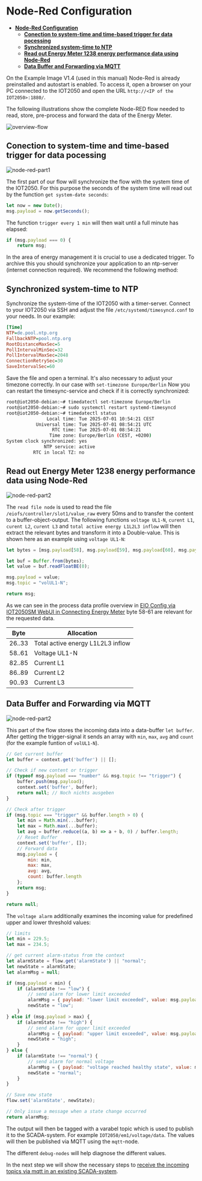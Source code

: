 # **Node-Red Configuration**

- [**Node-Red Configuration**](#node-red-configuration)
  - [**Conection to system-time and time-based trigger for data pocessing**](#conection-to-system-time-and-time-based-trigger-for-data-pocessing)
  - [**Synchronized system-time to NTP**](#synchronized-system-time-to-ntp)
  - [**Read out Energy Meter 1238 energy performance data using Node-Red**](#read-out-energy-meter-1238-energy-performance-data-using-node-red)
  - [**Data Buffer and Forwarding via MQTT**](#data-buffer-and-forwarding-via-mqtt)

On the Example Image V1.4 (used in this manual) Node-Red is already preinstalled and autostart is enabled. To access it, open a browser on your PC connected to the IOT2050 and open the URL `http://<IP of the IOT2050>:1880/`.

The following illustrations show the complete Node-RED flow needed to read, store, pre-process and forward the data of the Energy Meter.

![overview-flow](graphics/3-overview-flow.png)

## **Conection to system-time and time-based trigger for data pocessing**

![node-red-part1](graphics/3-nodered-part1.png)

The first part of our flow will synchronize the flow with the system time of the IOT2050. For this purpose the seconds of the system time will read out by the function `get system-date seconds`:

```javascript
let now = new Date();
msg.payload = now.getSeconds();
```

The function `trigger every 1 min` will then wait until a full minute has elapsed:

```javascript
if (msg.payload === 0) {
    return msg;
```

In the area of energy management it is crucial to use a dedicated trigger. To archive this you should synchronize your application to an ntp-server (internet connection required). We recommend the following method:

## **Synchronized system-time to NTP**

Synchronize the system-time of the IOT2050 with a timer-server. Connect to your IOT2050 via SSH and adjust the file `/etc/systemd/timesyncd.conf` to your needs. In our example:

```ini
[Time]
NTP=de.pool.ntp.org
FallbackNTP=pool.ntp.org
RootDistanceMaxSec=5
PollIntervalMinSec=32
PollIntervalMaxSec=2048
ConnectionRetrySec=30
SaveIntervalSec=60
```

Save the file and open a terminal. It's also necessary to adjust your timezone correctly. In our case with `set-timezone Europe/Berlin` Now you can restart the timesync-service and check if it is correctly synchronized:

```bash
root@iot2050-debian:~# timedatectl set-timezone Europe/Berlin
root@iot2050-debian:~# sudo systemctl restart systemd-timesyncd
root@iot2050-debian:~# timedatectl status
               Local time: Tue 2025-07-01 10:54:21 CEST
           Universal time: Tue 2025-07-01 08:54:21 UTC
                 RTC time: Tue 2025-07-01 08:54:21
                Time zone: Europe/Berlin (CEST, +0200)
System clock synchronized: yes
              NTP service: active
          RTC in local TZ: no

```

## **Read out Energy Meter 1238 energy performance data using Node-Red**

![node-red-part2](graphics/3-nodered-part2.png)

The `read file node` is used to read the file `/eiofs/controller/slot1/value_raw` every 50ms and to transfer the content to a buffer-object-output. The following functions `voltage UL1-N`, `curent L1`, `curent L2`, `curent L3` and `total active energy L1L2L3 inflow` will then extract the relevant bytes and transform it into a Double-value. This is shown here as an example using `voltage UL1-N`:

```javascript
let bytes = [msg.payload[58], msg.payload[59], msg.payload[60], msg.payload[61]];

let buf = Buffer.from(bytes);
let value = buf.readFloatBE(0);

msg.payload = value;
msg.topic = "volUL1-N";

return msg;
```

As we can see in the process data profile overview in [EIO Config via IOT2050SM WebUI in Connecting Energy Meter](/docs/README_ConnectingEnergyMeter.md) byte 58-61 are relevant for the requested data.

|Byte|Allocation|
|---|---|
|26..33|Total active energy L1L2L3 inflow|
|58..61|Voltage UL1-N|
|82..85|Current L1|
|86..89|Current L2|
|90..93|Current L3|

## **Data Buffer and Forwarding via MQTT**

![node-red-part2](graphics/3-nodered-part2.png)

This part of the flow stores the incoming data into a data-buffer `let buffer`. After getting the trigger-signal it sends an array with `min`, `max`, `avg` and `count` (for the example funtion of `volUL1-N`).

```javascript
// Get current buffer
let buffer = context.get('buffer') || [];

// Check if new content or trigger
if (typeof msg.payload === "number" && msg.topic !== "trigger") {
    buffer.push(msg.payload);
    context.set('buffer', buffer);
    return null; // Noch nichts ausgeben
}

// Check after trigger
if (msg.topic === "trigger" && buffer.length > 0) {
    let min = Math.min(...buffer);
    let max = Math.max(...buffer);
    let avg = buffer.reduce((a, b) => a + b, 0) / buffer.length;
    // Reset Buffer
    context.set('buffer', []);
    // Forward data
    msg.payload = {
        min: min,
        max: max,
        avg: avg,
        count: buffer.length
    };
    return msg;
}

return null;
```

The `voltage alarm` additionally examines the incoming value for predefined upper and lower threshold values:

```javascript
// limits
let min = 229.5;
let max = 234.5;

// get current alarm-status from the context
let alarmState = flow.get('alarmState') || "normal";
let newState = alarmState;
let alarmMsg = null;

if (msg.payload < min) {
    if (alarmState !== "low") {
        // send alarm for lower limit exceeded
        alarmMsg = { payload: "lower limit exceeded", value: msg.payload };
        newState = "low";
    }
} else if (msg.payload > max) {
    if (alarmState !== "high") {
        // send alarm for upper limit exceeded
        alarmMsg = { payload: "upper limit exceeded", value: msg.payload };
        newState = "high";
    }
} else {
    if (alarmState !== "normal") {
        // send alarm for normal voltage
        alarmMsg = { payload: "voltage reached healthy state", value: msg.payload };
        newState = "normal";
    }
}

// Save new state
flow.set('alarmState', newState);

// Only issue a message when a state change occurred
return alarmMsg;
```

The output will then be tagged with a varabel topic which is used to publish it to the SCADA-system. For example `IOT2050/em1/voltage/data`. The values will then be published via MQTT using the `mqtt`-node.

The different `debug-nodes` will help diagnose the different values.

In the next step we will show the necessary steps to [receive the incoming topics via mqtt in an existing SCADA-system](/docs/README_ScadaData.md).
